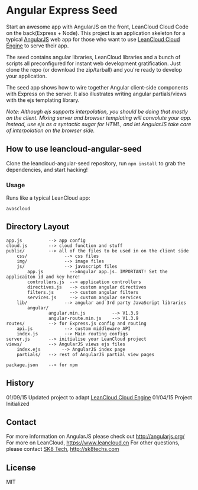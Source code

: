 # Angular Express Seed

Start an awesome app with AngularJS on the front, LeanCloud Cloud Code on the back(Express + Node). This project is an
application skeleton for a typical [AngularJS](http://angularjs.org/) web app for those who want
to use [LeanCloud Cloud Engine](https://leancloud.cn/docs/leanengine_guide-node.html) to serve their app.

The seed contains angular libraries, LeanCloud libraries and a bunch of scripts all preconfigured for
instant web development gratification. Just clone the repo (or download the zip/tarball) and
you're ready to develop your application.

The seed app shows how to wire together Angular client-side components with Express on the server.
It also illustrates writing angular partials/views with the ejs templating library.

_Note: Although ejs supports interpolation, you should be doing that mostly on the client. Mixing
server and browser templating will convolute your app. Instead, use ejs as a syntactic sugar for
HTML, and let AngularJS take care of interpolation on the browser side._

## How to use leancloud-angular-seed

Clone the leancloud-angular-seed repository, run `npm install` to grab the dependencies, and start hacking!

### Usage

Runs like a typical LeanCloud app:

    avoscloud

## Directory Layout
    
    
    app.js          --> app config
    cloud.js        --> cloud function and stuff
    public/         --> all of the files to be used in on the client side
        css/              --> css files
        img/              --> image files
        js/               --> javascript files
            app.js          -->Angular app.js. IMPORTANT! Set the applicaiton id and key here!
            controllers.js  --> application controllers
            directives.js   --> custom angular directives
            filters.js      --> custom angular filters
            services.js     --> custom angular services
        lib/              --> angular and 3rd party JavaScript libraries
            angular/
                    angular.min.js          --> V1.3.9
                    angular-route.min.js    --> V1.3.9
    routes/			--> for Express.js config and routing
    	api.js 			  --> custom middleware API
    	index.js          --> Main routing configs
    server.js       --> initialise your LeanCloud project
    views/          --> AngularJS views ejs files
        index.ejs        --> AngularJS index page
        partials/   --> rest of AngularJS partial view pages

    package.json    --> for npm


## History

01/09/15 Updated project to adapt [LeanCloud Cloud Engine](https://leancloud.cn/docs/leanengine_guide-node.html)
01/04/15 Project Initialized

## Contact

For more information on AngularJS please check out http://angularjs.org/
For more on LeanCloud, https://www.leancloud.cn
For other questions, please contact [SK8 Tech](http://sk8techs.com), http://sk8techs.com

## License
MIT
